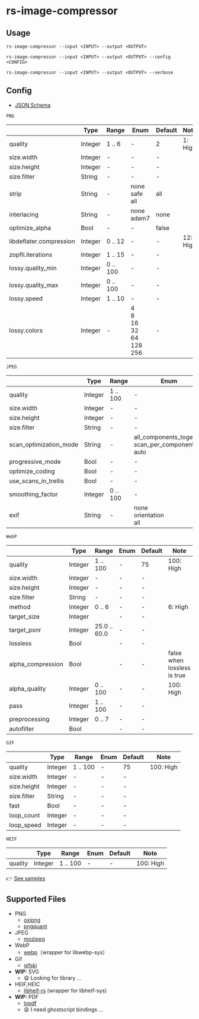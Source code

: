 # rs-image-compressor

## Usage

```text
rs-image-compressor --input <INPUT> --output <OUTPUT>
```

```text
rs-image-compressor --input <INPUT> --output <OUTPUT> --config <CONFIG>
```

```text
rs-image-compressor --input <INPUT> --output <OUTPUT> --verbose
```

## Config

* [JSON Schema](https://raw.githubusercontent.com/apple-x-co/rs-image-compressor/refs/heads/main/schema/schema.json)

`PNG`

|                         | Type    | Range    | Enum                                         | Default | Note     |
|-------------------------|---------|----------|----------------------------------------------|---------|----------|
| quality                 | Integer | 1 .. 6   | -                                            | 2       | 1: High  |
| size.width              | Integer | -        | -                                            | -       |          |
| size.height             | Integer | -        | -                                            | -       |          |
| size.filter             | String  | -        | -                                            | -       |          |
| strip                   | String  | -        | none<br/>safe<br/>all                        | all     |          |
| interlacing             | String  | -        | none<br/>adam7                               | none    |          |
| optimize_alpha          | Bool    | -        | -                                            | false   |          |
| libdeflater.compression | Integer | 0 .. 12  | -                                            | -       | 12: High |
| zopfli.iterations       | Integer | 1 .. 15  | -                                            | -       |          |
| lossy.quality_min       | Integer | 0 .. 100 | -                                            | -       |          |
| lossy.quality_max       | Integer | 0 .. 100 | -                                            | -       |          |
| lossy.speed             | Integer | 1 .. 10  | -                                            | -       |          |
| lossy.colors            | Integer | -        | 4<br/>8<br/>16<br/>32<br/>64<br/>128<br/>256 | -       |          |

`JPEG`

|                        | Type    | Range    | Enum                                                    | Default                 | Note      |
|------------------------|---------|----------|---------------------------------------------------------|-------------------------|-----------|
| quality                | Integer | 1 .. 100 | -                                                       | 70                      | 100: High |
| size.width             | Integer | -        | -                                                       | -                       |           |
| size.height            | Integer | -        | -                                                       | -                       |           |
| size.filter            | String  | -        | -                                                       | -                       |           |
| scan_optimization_mode | String  | -        | all_components_together<br/>scan_per_component<br/>auto | all_components_together |           |
| progressive_mode       | Bool    | -        | -                                                       | false                   |           |
| optimize_coding        | Bool    | -        | -                                                       | true                    |           |
| use_scans_in_trellis   | Bool    | -        | -                                                       | false                   |           |
| smoothing_factor       | Integer | 0 .. 100 | -                                                       | 0                       |           |
| exif                   | String  | -        | none<br/>orientation<br/>all                            | none                    |           |

`WebP`

|                   | Type    | Range        | Enum | Default | Note                        |
|-------------------|---------|--------------|------|---------|-----------------------------|
| quality           | Integer | 1 .. 100     | -    | 75      | 100: High                   |
| size.width        | Integer | -            | -    | -       |                             |
| size.height       | Integer | -            | -    | -       |                             |
| size.filter       | String  | -            | -    | -       |                             |
| method            | Integer | 0 .. 6       | -    | -       | 6: High                     |
| target_size       | Integer |              | -    | -       |                             |
| target_psnr       | Integer | 25.0 .. 60.0 | -    | -       |                             |
| lossless          | Bool    |              | -    | -       |                             |
| alpha_compression | Bool    |              | -    | -       | false when lossless is true |
| alpha_quality     | Integer | 0 .. 100     | -    | -       | 100: High                   |
| pass              | Integer | 1 .. 100     | -    | -       |                             |
| preprocessing     | Integer | 0 .. 7       | -    | -       |                             |
| autofilter        | Bool    |              | -    | -       |                             |

`GIF`

|             | Type    | Range    | Enum | Default | Note      |
|-------------|---------|----------|------|---------|-----------|
| quality     | Integer | 1 .. 100 | -    | 75      | 100: High |
| size.width  | Integer | -        | -    | -       |           |
| size.height | Integer | -        | -    | -       |           |
| size.filter | String  | -        | -    | -       |           |
| fast        | Bool    | -        | -    | -       |           |
| loop_count  | Integer | -        | -    | -       |           |
| loop_speed  | Integer | -        | -    | -       |           |

`HEIF`

|                   | Type    | Range        | Enum | Default | Note                        |
|-------------------|---------|--------------|------|---------|-----------------------------|
| quality           | Integer | 1 .. 100     | -    | -       | 100: High                   |

👉 [See samples](https://github.com/apple-x-co/rs-image-compressor-benchmark)

## Supported Files

* PNG
  * [oxipng](https://github.com/shssoichiro/oxipng)
  * [pngquant](https://pngquant.org)
* JPEG
  * [mozjpeg](https://github.com/mozilla/mozjpeg)
* WebP
  * [webp](https://github.com/jaredforth/webp)（wrapper for libwebp-sys）
* Gif
  * [gifski](https://github.com/ImageOptim/gifski)
* **WIP:** SVG
  * 😩 Looking for library ...
* HEIF,HEIC
  * [libheif-rs](https://github.com/cykooz/libheif-rs) (wrapper for libheif-sys)
* **WIP:** PDF
  * [lopdf](https://github.com/J-F-Liu/lopdf)
  * 😩 I need ghostscript bindings ...